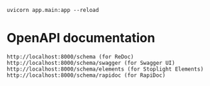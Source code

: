 ```shell
uvicorn app.main:app --reload
```

# OpenAPI documentation
```
http://localhost:8000/schema (for ReDoc)
http://localhost:8000/schema/swagger (for Swagger UI)
http://localhost:8000/schema/elements (for Stoplight Elements)
http://localhost:8000/schema/rapidoc (for RapiDoc)
```
